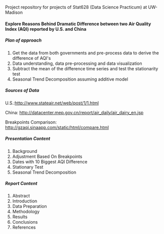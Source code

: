 Project repository for projects of Stat628 (Data Science Practicum) at UW-Madison

#### Explore Reasons Behind Dramatic Difference between two Air Quality Index (AQI) reported by U.S. and China

##### Plan of approach
1. Get the data from both governments and pre-process data to derive the difference of AQI's
2. Data understanding, data pre-processing and data visualization
3. Subtract the mean of the difference time series and test the stationarity test
4. Seasonal Trend Decomposition assuming additive model

##### Sources of Data
U.S.:http://www.stateair.net/web/post/1/1.html

China: http://datacenter.mep.gov.cn/report/air_daily/air_dairy_en.jsp

Breakpoints Comparison: http://gzaqi.sinaapp.com/static/html/compare.html

##### Presentation Content
1. Background
2. Adjustment Based On Breakpoints
3. Dates with 10 Biggest AQI Difference
4. Stationary Test
5. Seasonal Trend Decomposition

##### Report Content
1. Abstract
2. Introduction
3. Data Preparation
4. Methodology
5. Results
6. Conclusions
7. References

